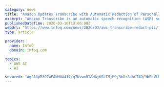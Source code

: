 ```yaml
---
category: news
title: "Amazon Updates Transcribe with Automatic Redaction of Personally Identifiable Information Feature"
excerpt: "Amazon Transcribe is an automatic speech recognition (ASR) service, allowing customers to add speech-to-text capabilities to their applications. Recently, the public cloud provider made a ..."
publishedDateTime: 2020-03-16T13:06:00Z
webUrl: "https://www.infoq.com/news/2020/03/aws-transcribe-redact-pii/?useSponsorshipSuggestions=true"
type: article

provider:
  name: InfoQ
  domain: infoq.com

topics:
  - AWS AI
  - AI

secured: "AgSlGpR3C7wFAWM0A417/q7NvwmRT8HAj0BLTMjM0j3bOr8dhCT4D/3bFeVLEPPmWv+Zj8M1/1e2pO6lKoPCex8//1szWgvGQZ+VbJ191ZaNlJyBt+shoAOpu0gSsXmufokyZxcqlglK/bW88EgzirmiU46dbo7m0ZrtRQNWyAx/6JRWFFY7vbYWAuwrDHWPB497JXz4L+dfaGK5nhx2EAEbaNVJqClFIUfLIFhTTttEOIQPzELF0n/ZepB7jLtH0fvruQrqWQ3uHGx90ebsgDAKr/5xxl+QqyHpH65pZVlfFCx0GWGtaVvGvRgFo5jz;/8CLz2YIbSk2gtQ7v5HDOg=="
---
```


